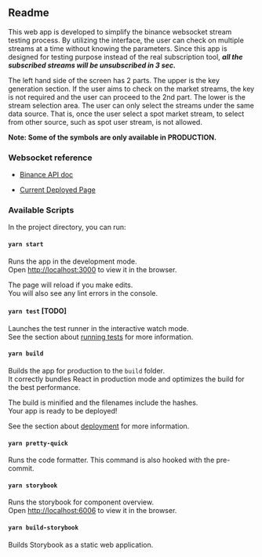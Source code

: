 ## Readme

This web app is developed to simplify the binance websocket stream testing process. By utilizing the interface, the user can check on multiple streams at a time without knowing the parameters. Since this app is designed for testing purpose instead of the real subscription tool, **_all the subscribed streams will be unsubscribed in 3 sec._**

The left hand side of the screen has 2 parts. The upper is the key generation section. If the user aims to check on the market streams, the key is not required and the user can proceed to the 2nd part. The lower is the stream selection area. The user can only select the streams under the same data source. That is, once the user select a spot market stream, to select from other source, such as spot user stream, is not allowed.

**Note: Some of the symbols are only available in PRODUCTION.**

### Websocket reference

- [Binance API doc](https://binance-docs.github.io/apidocs/spot/en/#websocket-market-streams)

- [Current Deployed Page](https://binance-exchange.github.io/websocket-demo)

### Available Scripts

In the project directory, you can run:

#### `yarn start`

Runs the app in the development mode.\
Open [http://localhost:3000](http://localhost:3000) to view it in the browser.

The page will reload if you make edits.\
You will also see any lint errors in the console.

#### `yarn test` [TODO]

Launches the test runner in the interactive watch mode.\
See the section about [running tests](https://facebook.github.io/create-react-app/docs/running-tests) for more information.

#### `yarn build`

Builds the app for production to the `build` folder.\
It correctly bundles React in production mode and optimizes the build for the best performance.

The build is minified and the filenames include the hashes.\
Your app is ready to be deployed!

See the section about [deployment](https://facebook.github.io/create-react-app/docs/deployment) for more information.

#### `yarn pretty-quick`

Runs the code formatter. This command is also hooked with the pre-commit.

#### `yarn storybook`

Runs the storybook for component overview.\
Open [http://localhost:6006](http://localhost:6006) to view it in the browser.

#### `yarn build-storybook`

Builds Storybook as a static web application.
